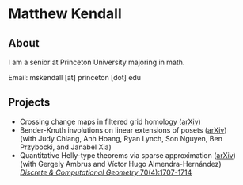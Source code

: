 # Matthew Kendall

## About
I am a senior at Princeton University majoring in math.

Email: mskendall [at] princeton [dot] edu

## Projects
- Crossing change maps in filtered grid homology (<a href="https://arxiv.org/abs/2303.04227">arXiv</a>) <br>
- Bender-Knuth involutions on linear extensions of posets (<a href="https://arxiv.org/abs/2302.12425">arXiv</a>) <br> (with Judy Chiang, Anh Hoang, Ryan Lynch, Son Nguyen, Ben Przybocki, and Janabel Xia) <br> 
- Quantitative Helly-type theorems via sparse approximation (<a href="https://arxiv.org/abs/2108.05745">arXiv</a>) <br> (with Gergely Ambrus and Víctor Hugo Almendra-Hernández)  <br> <a href="https://link.springer.com/article/10.1007/s00454-022-00441-5">*Discrete & Computational Geometry* 70(4):1707-1714</a>
